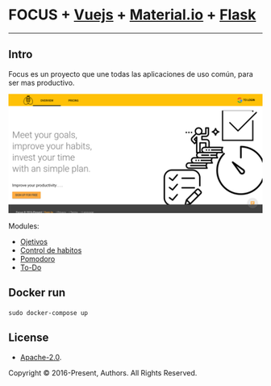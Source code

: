 # **FOCUS** +  [Vuejs](https://vuejs.org) + [Material.io](https://material.io/) + [Flask](http://flask.pocoo.org/)
---

## Intro

Focus es un proyecto que une todas las aplicaciones de uso común,
para ser mas productivo. 

![Focus](screenshot/Focus.png)

Modules:

* [Ojetivos]()
* [Control de habitos]()
* [Pomodoro]()
* [To-Do]()

## Docker run 
`
    sudo docker-compose up
`

## License

* [Apache-2.0](LICENSE).

Copyright © 2016-Present, Authors. All Rights Reserved.

